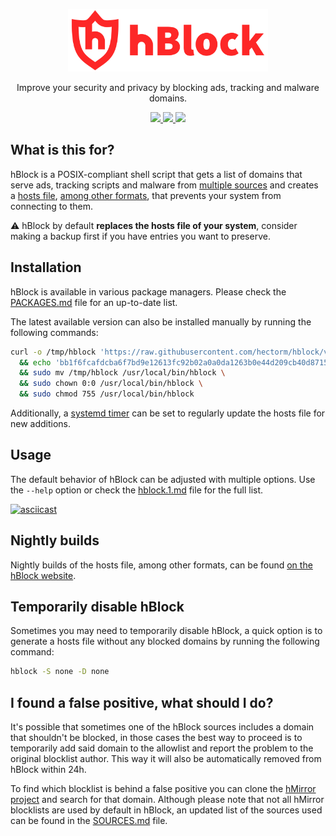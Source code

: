 <p align="center">
  <a href="https://hblock.molinero.dev">
    <img src="./resources/logo/vectors/logo-a.svg" width="320" height="100">
  </a>
</p>

<p align="center">
  Improve your security and privacy by blocking ads, tracking and malware domains.
</p>

<p align="center">
  <a href="https://github.com/hectorm/hblock/releases">
    <img src="https://img.shields.io/github/v/tag/hectorm/hblock?label=version">
  </a>
  <a href="https://hblock.molinero.dev">
    <img src="https://img.shields.io/website/https/hblock.molinero.dev.svg?label=nightly%20builds">
  </a>
  <a href="./LICENSE.md">
    <img src="https://img.shields.io/github/license/hectorm/hblock?label=license">
  </a>
</p>

## What is this for?

hBlock is a POSIX-compliant shell script that gets a list of domains that serve ads, tracking scripts and malware from [multiple sources](./SOURCES.md)
and creates a [hosts file](https://en.wikipedia.org/wiki/Hosts_(file)), [among other formats](./resources/alt-formats/), that prevents your system
from connecting to them.

:warning: hBlock by default **replaces the hosts file of your system**, consider making a backup first if you have entries you want to preserve.

## Installation

hBlock is available in various package managers. Please check the [PACKAGES.md](./PACKAGES.md) file for an up-to-date list.

The latest available version can also be installed manually by running the following commands:

```sh
curl -o /tmp/hblock 'https://raw.githubusercontent.com/hectorm/hblock/v3.4.1/hblock' \
  && echo 'bb1f6fcafdcba6f7bd9e12613fc92b02a0a0da1263b0e44d209cb40d8715d647  /tmp/hblock' | shasum -c \
  && sudo mv /tmp/hblock /usr/local/bin/hblock \
  && sudo chown 0:0 /usr/local/bin/hblock \
  && sudo chmod 755 /usr/local/bin/hblock
```

Additionally, a [systemd timer](resources/systemd/) can be set to regularly update the hosts file for new additions.

## Usage

The default behavior of hBlock can be adjusted with multiple options. Use the `--help` option or check the [hblock.1.md](./hblock.1.md) file for the
full list.

[![asciicast](https://asciinema.org/a/VuQmlvjF3j6KBberJVJKcn1Oi.svg)](https://asciinema.org/a/VuQmlvjF3j6KBberJVJKcn1Oi)

## Nightly builds

Nightly builds of the hosts file, among other formats, can be found [on the hBlock website](https://hblock.molinero.dev).

## Temporarily disable hBlock

Sometimes you may need to temporarily disable hBlock, a quick option is to generate a hosts file without any blocked domains by running the following
command:

```sh
hblock -S none -D none
```

## I found a false positive, what should I do?

It's possible that sometimes one of the hBlock sources includes a domain that shouldn't be blocked, in those cases the best way to proceed is to
temporarily add said domain to the allowlist and report the problem to the original blocklist author. This way it will also be automatically
removed from hBlock within 24h.

To find which blocklist is behind a false positive you can clone the [hMirror project](https://github.com/hectorm/hmirror) and search for that domain.
Although please note that not all hMirror blocklists are used by default in hBlock, an updated list of the sources used can be found in the
[SOURCES.md](./SOURCES.md) file.
